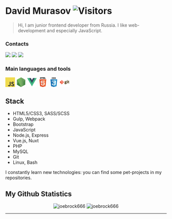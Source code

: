 # David Murasov ![Visitors](https://visitor-badge.glitch.me/badge?page_id=joebrock666) 

> Hi, I am junior frontend developer from Russia. I like web-development and especially JavaScript. 

### Contacts
  [<img height="50" src="https://img.icons8.com/color/344/gmail-new.png">](mailto:joebrock.work@gmail.com)
  [<img height="50" src="https://img.icons8.com/color/344/linkedin.png">](https://linkedin.com/in/joebrock666)
  [<img height="50" src="https://img.icons8.com/color/344/telegram-app--v1.png">](https://t.me/joebrock666)

### Main languages and tools

<code><img height="30" src="https://raw.githubusercontent.com/github/explore/80688e429a7d4ef2fca1e82350fe8e3517d3494d/topics/javascript/javascript.png"></code>
<code><img height="30" src="https://raw.githubusercontent.com/github/explore/80688e429a7d4ef2fca1e82350fe8e3517d3494d/topics/nodejs/nodejs.png"></code>
<code><img height="30" src="https://raw.githubusercontent.com/github/explore/80688e429a7d4ef2fca1e82350fe8e3517d3494d/topics/vue/vue.png"></code>
<code><img height="30" src="https://raw.githubusercontent.com/github/explore/80688e429a7d4ef2fca1e82350fe8e3517d3494d/topics/html/html.png"></code>
<code><img height="30" src="https://raw.githubusercontent.com/github/explore/80688e429a7d4ef2fca1e82350fe8e3517d3494d/topics/css/css.png"></code>
<code><img height="30" src="https://raw.githubusercontent.com/github/explore/80688e429a7d4ef2fca1e82350fe8e3517d3494d/topics/git/git.png"></code>

## Stack

- HTML5/CSS3, SASS/SCSS
- Gulp, Webpack
- Bootstrap
- JavaScript
- Node.js, Express
- Vue.js, Nuxt
- PHP
- MySQL
- Git
- Linux, Bash

I constantly learn new technologies: you can find some pet-projects in my repositories. 

## My Github Statistics

<p align="center"> <img src="https://github-readme-stats.vercel.app/api?username=joebrock666&count_private=true&show_icons=true&theme=material-palenight&layout=compact" alt="joebrock666" /> <img src="https://github-readme-stats.vercel.app/api/top-langs/?username=joebrock666&count_private=true&hide=tsql&langs_count=7&theme=material-palenight&layout=compact" alt="joebrock666" /></p>

---
